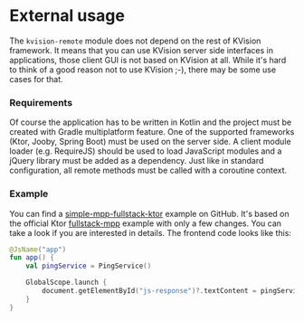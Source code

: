 # External usage

The `kvision-remote` module does not depend on the rest of KVision framework. It means that you can use KVision server side interfaces in applications, those client GUI is not based on KVision at all. While it's hard to think of a good reason not to use KVision ;-\), there may be some use cases for that.

### Requirements

Of course the application has to be written in Kotlin and the project must be created with Gradle multiplatform feature. One of the supported frameworks \(Ktor, Jooby,  Spring Boot\) must be used on the server side. A client module loader \(e.g. RequireJS\) should be used to load JavaScript modules and a jQuery library must be added as a dependency. Just like in standard configuration, all remote methods must be called with a coroutine context.

### Example

You can find a [simple-mpp-fullstack-ktor](https://github.com/rjaros/kvision-examples/tree/master/simple-mpp-fullstack-ktor) example on GitHub. It's based on the official Ktor [fullstack-mpp](https://github.com/ktorio/ktor-samples/tree/master/mpp/fullstack-mpp) example with only a few changes. You can take a look if you are interested in details. The frontend code looks like this:

```kotlin
@JsName("app")
fun app() {
    val pingService = PingService()

    GlobalScope.launch {
        document.getElementById("js-response")?.textContent = pingService.ping("Hello World from Client!")
    }
}
```

